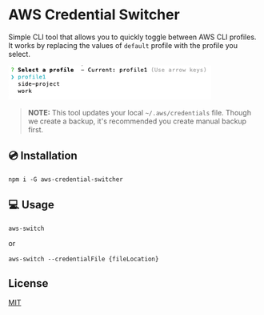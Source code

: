 # AWS Credential Switcher

Simple CLI tool that allows you to quickly toggle between AWS CLI profiles. It works by replacing the values of `default` profile with the profile you select.

![](https://github.com/dburdan/aws-credential-switcher/blob/master/assets/cli.png?raw=true)

> **NOTE:** This tool updates your local `~/.aws/credentials` file. Though we create a backup, it's recommended you create manual backup first.

## 💿 Installation
```
npm i -G aws-credential-switcher
```

## 💻 Usage
```
aws-switch
```
or
```
aws-switch --credentialFile {fileLocation}
```

## License
[MIT](https://choosealicense.com/licenses/mit/)
